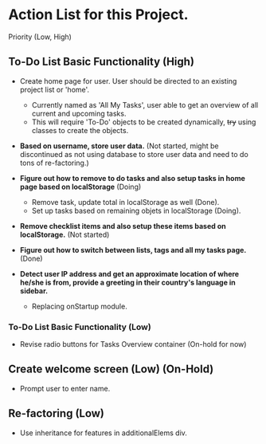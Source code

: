# Action List for this Project.

Priority (Low, High)

## To-Do List Basic Functionality (High)
- Create home page for user. User should be directed to an existing project list or 'home'.
    - Currently named as 'All My Tasks', user able to get an overview of all current and upcoming tasks.
    - This will require 'To-Do' objects to be created dynamically, ~~try~~ using classes to create the objects.

- **Based on username, store user data.** (Not started, might be discontinued as not using database to store user data and need to do tons of re-factoring.)
- **Figure out how to remove to do tasks and also setup tasks in home page based on localStorage** (Doing)
    - Remove task, update total in localStorage as well (Done).
    - Set up tasks based on remaining objets in localStorage (Doing).
- **Remove checklist items and also setup these items based on localStorage.** (Not started)
- **Figure out how to switch between lists, tags and all my tasks page.** (Done)
- **Detect user IP address and get an approximate location of where he/she is from, provide a greeting in their country's language in sidebar.**
    - Replacing onStartup module.

### To-Do List Basic Functionality (Low)
- Revise radio buttons for Tasks Overview container (On-hold for now)


## Create welcome screen (Low) (On-Hold)
- Prompt user to enter name.

## Re-factoring (Low)
- Use inheritance for features in additionalElems div.
